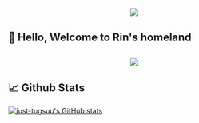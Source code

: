 <h2 align = "center"> <img align="center" src="https://c.tenor.com/nVzmP7Th76IAAAAi/adventure-time-portal.gif"> </h2>
 
## 👋 Hello, Welcome to Rin's homeland  

<h2 align = "center"> <img src= "https://count.getloli.com/get/@:Rin?theme=moebooru"> </h2>

## 📈 Github Stats 

[![just-tugsuu's GitHub stats](https://github-readme-stats.vercel.app/api?username=just-tugsuu&show_icons=true&theme=github_dark&hide_border=true)](https://github.com/anuraghazra/github-readme-stats)
